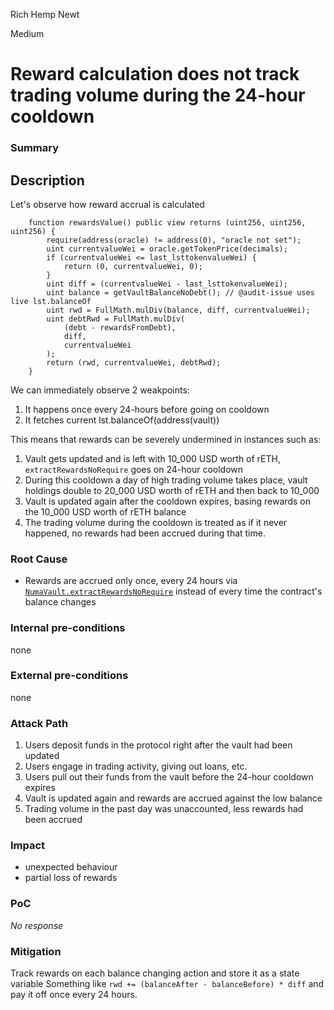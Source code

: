 Rich Hemp Newt

Medium

# Reward calculation does not track trading volume during the 24-hour cooldown

### Summary

## Description
Let's observe how reward accrual is calculated
```solidity
    function rewardsValue() public view returns (uint256, uint256, uint256) {
        require(address(oracle) != address(0), "oracle not set");
        uint currentvalueWei = oracle.getTokenPrice(decimals);
        if (currentvalueWei <= last_lsttokenvalueWei) {
            return (0, currentvalueWei, 0);
        }
        uint diff = (currentvalueWei - last_lsttokenvalueWei);
        uint balance = getVaultBalanceNoDebt(); // @audit-issue uses live lst.balanceOf
        uint rwd = FullMath.mulDiv(balance, diff, currentvalueWei);
        uint debtRwd = FullMath.mulDiv(
            (debt - rewardsFromDebt),
            diff,
            currentvalueWei
        );
        return (rwd, currentvalueWei, debtRwd);
    }
```
We can immediately observe 2 weakpoints:
1. It happens once every 24-hours before going on cooldown
2. It fetches current lst.balanceOf(address(vault))

This means that rewards can be severely undermined in instances such as:
1. Vault gets updated and is left with 10_000 USD worth of rETH, `extractRewardsNoRequire` goes on 24-hour cooldown
2. During this cooldown a day of high trading volume takes place, vault holdings double to 20_000 USD worth of rETH and then back to 10_000
3. Vault is updated again after the cooldown expires, basing rewards on the 10_000 USD worth of rETH balance
4. The trading volume during the cooldown is treated as if it never happened, no rewards had been accrued during that time.

### Root Cause

- Rewards are accrued only once, every 24 hours via [`NumaVault.extractRewardsNoRequire`](https://github.com/sherlock-audit/2024-12-numa-audit/blob/ae1d7781efb4cb2c3a40c642887ddadeecabb97d/Numa/contracts/NumaProtocol/NumaVault.sol#L376-L377) instead of every time the contract's balance changes

### Internal pre-conditions

none

### External pre-conditions

none

### Attack Path

1. Users deposit funds in the protocol right after the vault had been updated
2. Users engage in trading activity, giving out loans, etc.
3. Users pull out their funds from the vault before the 24-hour cooldown expires
4. Vault is updated again and rewards are accrued against the low balance
5. Trading volume in the past day was unaccounted, less rewards had been accrued

### Impact

- unexpected behaviour
- partial loss of rewards

### PoC

_No response_

### Mitigation

Track rewards on each balance changing action and store it as a state variable
Something like `rwd += (balanceAfter - balanceBefore) * diff` and pay it off once every 24 hours. 